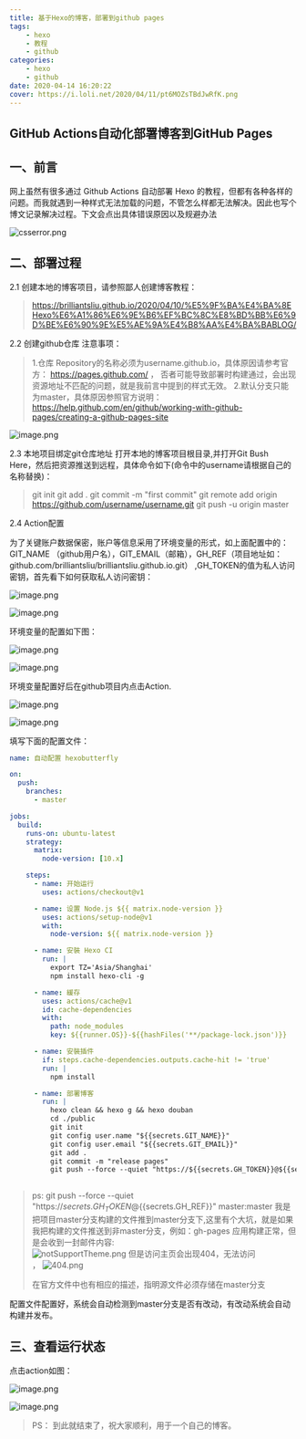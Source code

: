 ```yaml
---
title: 基于Hexo的博客，部署到github pages
tags: 
    - hexo
    - 教程
    - github
categories:
    - hexo
    - github
date: 2020-04-14 16:20:22
cover: https://i.loli.net/2020/04/11/pt6MOZsTBdJwRfK.png
---
```



## GitHub Actions自动化部署博客到GitHub Pages

## 一、前言
网上虽然有很多通过 Github Actions 自动部署 Hexo 的教程，但都有各种各样的问题。而我就遇到一种样式无法加载的问题，不管怎么样都无法解决。因此也写个博文记录解决过程。下文会点出具体错误原因以及规避办法

![csserror.png](https://i.loli.net/2020/04/11/CEGh7gXNqypiPkn.png)

## 二、部署过程
2.1 创建本地的博客项目，请参照鄙人创建博客教程：
> https://brilliantsliu.github.io/2020/04/10/%E5%9F%BA%E4%BA%8EHexo%E6%A1%86%E6%9E%B6%EF%BC%8C%E8%BD%BB%E6%9D%BE%E6%90%9E%E5%AE%9A%E4%B8%AA%E4%BA%BABLOG/

2.2 创建github仓库
注意事项： 
> 1.仓库 Repository的名称必须为username.github.io，具体原因请参考官方： https://pages.github.com/ ， 否者可能导致部署时构建通过，会出现资源地址不匹配的问题，就是我前言中提到的样式无效。
> 2.默认分支只能为master，具体原因参照官方说明：https://help.github.com/en/github/working-with-github-pages/creating-a-github-pages-site
>
![image.png](https://i.loli.net/2020/04/11/n92ySmih6PQp5eW.png)

2.3 本地项目绑定git仓库地址
打开本地的博客项目根目录,并打开Git Bush Here，然后把资源推送到远程，具体命令如下(命令中的username请根据自己的名称替换)：
> git init
> git add .
> git commit -m "first commit"
> git remote add origin https://github.com/username/username.git
> git push -u origin master

2.4 Action配置

为了关键账户数据保密，账户等信息采用了环境变量的形式，如上面配置中的：GIT_NAME （github用户名），GIT_EMAIL（邮箱），GH_REF（项目地址如：github.com/brilliantsliu/brilliantsliu.github.io.git） ,GH_TOKEN的值为私人访问密钥，首先看下如何获取私人访问密钥：

![image.png](https://i.loli.net/2020/04/11/3F5z4OXjJcTPxUY.png)

![image.png](https://i.loli.net/2020/04/11/W1yPiBGRN9rcezo.png)


环境变量的配置如下图：

![image.png](https://i.loli.net/2020/04/11/nyVNLgUZvJWurdz.png)

![image.png](https://i.loli.net/2020/04/11/5gIdwKsODm4rlti.png)

环境变量配置好后在github项目内点击Action.

![image.png](https://i.loli.net/2020/04/11/9jQ8dvCS3xIEesa.png)

![image.png](https://i.loli.net/2020/04/11/YPb3l18ndSzVJcO.png)

填写下面的配置文件：

```yaml
name: 自动配置 hexobutterfly

on:
  push:
    branches:
      - master

jobs:
  build:
    runs-on: ubuntu-latest
    strategy:
      matrix:
        node-version: [10.x]

    steps:
      - name: 开始运行
        uses: actions/checkout@v1

      - name: 设置 Node.js ${{ matrix.node-version }}
        uses: actions/setup-node@v1
        with:
          node-version: ${{ matrix.node-version }}

      - name: 安裝 Hexo CI
        run: |
          export TZ='Asia/Shanghai'
          npm install hexo-cli -g

      - name: 緩存
        uses: actions/cache@v1
        id: cache-dependencies
        with:
          path: node_modules
          key: ${{runner.OS}}-${{hashFiles('**/package-lock.json')}}

      - name: 安裝插件
        if: steps.cache-dependencies.outputs.cache-hit != 'true'
        run: |
          npm install

      - name: 部署博客
        run: |
          hexo clean && hexo g && hexo douban
          cd ./public
          git init
          git config user.name "${{secrets.GIT_NAME}}"
          git config user.email "${{secrets.GIT_EMAIL}}"
          git add .
          git commit -m "release pages"
          git push --force --quiet "https://${{secrets.GH_TOKEN}}@${{secrets.GH_REF}}" master:master
 

```
> ps: git push --force --quiet "https://${{secrets.GH_TOKEN}}@${{secrets.GH_REF}}" master:master 我是把项目master分支构建的文件推到master分支下,这里有个大坑，就是如果我把构建的文件推送到非master分支，例如：gh-pages
> 应用构建正常，但是会收到一封邮件内容: </br>
> ![notSupportTheme.png](https://i.loli.net/2020/04/14/Ij91XMQthxspLk3.png)
> 但是访问主页会出现404，无法访问 </br> ，
> ![404.png](https://i.loli.net/2020/04/14/5RbHudms4ZLl39p.png)
>
> 在官方文件中也有相应的描述，指明源文件必须存储在master分支

配置文件配置好，系统会自动检测到master分支是否有改动，有改动系统会自动构建并发布。

## 三、查看运行状态
点击action如图：

![image.png](https://i.loli.net/2020/04/11/TbcP869BoesZwi3.png)

![image.png](https://i.loli.net/2020/04/11/Pt4WpeQ7bcDu6Go.png)

> PS： 到此就结束了，祝大家顺利，用于一个自己的博客。

